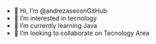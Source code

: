 - 👋 Hi, I’m @andrezaseconGitHub
- 👀 I’m interested in tecnology
- 🌱 I’m currently learning Java
- 💞️ I’m looking to collaborate on Tecnology Area

<!---
andrezaseconGitHub/andrezaseconGitHub is a ✨ special ✨ repository because its `README.md` (this file) appears on your GitHub profile.
You can click the Preview link to take a look at your changes.
--->

